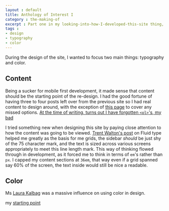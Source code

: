 ```yaml
---
layout : default
title: Anthology of Interest I
category : the-making-of
excerpt : Part one in my looking-into-how-I-developed-this-site thing, working with content and color
tags :
- design
- typography
- color
---
```

During the design of the site, I wanted to focus two main things: typography and color.
<!-- /intro -->




## Content
Being a sucker for mobile first development, it made sense that content should be the starting point of the re-design. I had the good fortune of having three to four posts left over from the previous site so I had real content to design around, with the exception of [this page](/blerg/the-making-of/lorem-ipsum) to cover any missed options. <ins>At the time of writing, turns out I have forgotten <code>&lt;ol&gt;</code>'s, my bad</ins>


I tried something new when designing this site by paying close attention to how the content was going to be viewed. [Trent Walton's post](http://trentwalton.com/2012/06/19/fluid-type/) on Fluid type helped me greatly as the basis for me grids, the sidebar *should* be just shy of the 75 character mark, and the text is sized across various screens appropriately to meet this line length mark. This way of thinking flowed through in development, as it forced me to think in terms of <code>em</code>'s rather than <code>px</code>. I capped my content sections at <code>36em</code>, that way even if a grid spanned say 60% of the screen, the text inside would still be nice a readable.

## Color
Ms [Laura Kalbag](http://laurakalbag.com/) was a massive influence on using color in design.

my [starting point](http://colourco.de/monochrome-light/5/%235f6f83)